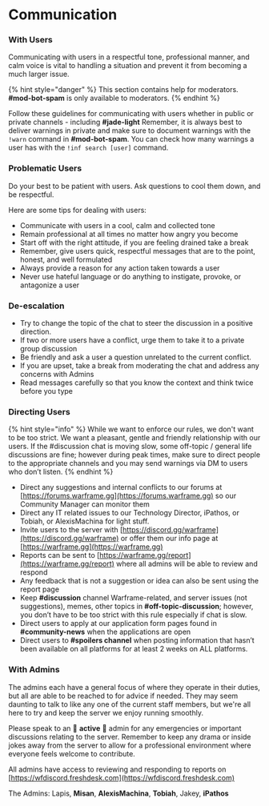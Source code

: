 # Communication

### With Users

Communicating with users in a respectful tone, professional manner, and calm voice is vital to handling a situation and prevent it from becoming a much larger issue.

{% hint style="danger" %}
This section contains help for moderators. **\#mod-bot-spam** is only available to moderators.
{% endhint %}

Follow these guidelines for communicating with users whether in public or private channels - including **\#jade-light** Remember, it is always best to deliver warnings in private and make sure to document warnings with the `!warn` command in **\#mod-bot-spam**. You can check how many warnings a user has with the `!inf search [user]` command.



### Problematic Users

Do your best to be patient with users. Ask questions to cool them down, and be respectful.

Here are some tips for dealing with users:

* Communicate with users in a cool, calm and collected tone
* Remain professional at all times no matter how angry you become
* Start off with the right attitude, if you are feeling drained take a break
* Remember, give users quick, respectful messages that are to the point, honest, and well formulated
* Always provide a reason for any action taken towards a user
* Never use hateful language or do anything to instigate, provoke, or antagonize a user

### De-escalation

* Try to change the topic of the chat to steer the discussion in a positive direction.
* If two or more users have a conflict, urge them to take it to a private group discussion
* Be friendly and ask a user a question unrelated to the current conflict.
* If you are upset, take a break from moderating the chat and address any concerns with Admins
* Read messages carefully so that you know the context and think twice before you type

### Directing Users

{% hint style="info" %}
While we want to enforce our rules, we don't want to be too strict. We want a pleasant, gentle and friendly relationship with our users. If the \#discussion chat is moving slow, some off-topic / general life discussions are fine; however during peak times, make sure to direct people to the appropriate channels and you may send warnings via DM to users who don’t listen.
{% endhint %}

* Direct any suggestions and internal conflicts to our forums at [https://forums.warframe.gg](https://forums.warframe.gg) so our Community Manager can monitor them
* Direct any IT related issues to our Technology Director, iPathos, or Tobiah, or AlexisMachina for light stuff.
* Invite users to the server with [https://discord.gg/warframe](https://discord.gg/warframe) or offer them our info page at [https://warframe.gg](https://warframe.gg)
* Reports can be sent to [https://warframe.gg/report](https://warframe.gg/report) where all admins will be able to review and respond
* Any feedback that is not a suggestion or idea can also be sent using the report page
* Keep **\#discussion** channel Warframe-related, and server issues \(not suggestions\), memes, other topics in **\#off-topic-discussion**; however, you don’t have to be too strict with this rule especially if chat is slow.
* Direct users to apply at our application form pages found in **\#community-news** when the applications are open
* Direct users to **\#spoilers channel** when posting information that hasn’t been available on all platforms for at least 2 weeks on ALL platforms.

### With Admins

The admins each have a general focus of where they operate in their duties, but all are able to be reached to for advice if needed. They may seem daunting to talk to like any one of the current staff members, but we're all here to try and keep the server we enjoy running smoothly.

Please speak to an 🥒 **active** 🥒 admin for any emergencies or important discussions relating to the server. Remember to keep any drama or inside jokes away from the server to allow for a professional environment where everyone feels welcome to contribute.

All admins have access to reviewing and responding to reports on [https://wfdiscord.freshdesk.com](https://wfdiscord.freshdesk.com)

The Admins: Lapis, **Misan**, **AlexisMachina**, **Tobiah**, Jakey, **iPathos**
